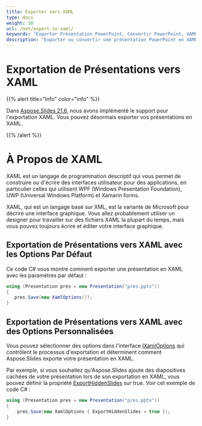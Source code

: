 ```yaml
---
title: Exporter vers XAML
type: docs
weight: 30
url: /net/export-to-xaml/
keywords: "Exporter Présentation PowerPoint, Convertir PowerPoint, XAML, PowerPoint en XAML, PPT en XAML, PPTX en XAML, C#, Csharp, .NET"
description: "Exporter ou convertir une présentation PowerPoint en XAML"
---
```


# Exportation de Présentations vers XAML

{{% alert title="Info" color="info" %}} 

Dans [Aspose.Slides 21.6](https://docs.aspose.com/slides/net/aspose-slides-for-net-21-6-release-notes/), nous avons implémenté le support pour l'exportation XAML. Vous pouvez désormais exporter vos présentations en XAML. 

{{% /alert %}} 

# À Propos de XAML

XAML est un langage de programmation descriptif qui vous permet de construire ou d'écrire des interfaces utilisateur pour des applications, en particulier celles qui utilisent WPF (Windows Presentation Foundation), UWP (Universal Windows Platform) et Xamarin forms.  

XAML, qui est un langage basé sur XML, est la variante de Microsoft pour décrire une interface graphique. Vous allez probablement utiliser un designer pour travailler sur des fichiers XAML la plupart du temps, mais vous pouvez toujours écrire et éditer votre interface graphique. 

## Exportation de Présentations vers XAML avec les Options Par Défaut

Ce code C# vous montre comment exporter une présentation en XAML avec les paramètres par défaut :

```c#
using (Presentation pres = new Presentation("pres.pptx"))
{
   pres.Save(new XamlOptions());
}
```

## Exportation de Présentations vers XAML avec des Options Personnalisées

Vous pouvez sélectionner des options dans l'interface [IXamlOptions](https://reference.aspose.com/slides/net/aspose.slides.export.xaml/ixamloptions) qui contrôlent le processus d'exportation et déterminent comment Aspose.Slides exporte votre présentation en XAML. 

Par exemple, si vous souhaitez qu'Aspose.Slides ajoute des diapositives cachées de votre présentation lors de son exportation en XAML, vous pouvez définir la propriété [ExportHiddenSlides](https://reference.aspose.com/slides/net/aspose.slides.export.xaml/ixamloptions/properties/exporthiddenslides) sur true. Voir cet exemple de code C# : 

```c#
using (Presentation pres = new Presentation("pres.pptx"))
{
    pres.Save(new XamlOptions { ExportHiddenSlides = true });
}
```